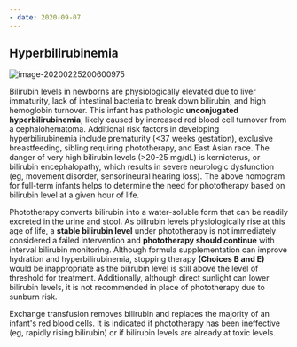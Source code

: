 ```yaml
---
- date: 2020-09-07
---
```


## Hyperbilirubinemia

<!-- newborn unconjugated hyperbilirubinemia rx -->

![image-20200225200600975](https://photos.thisispiggy.com/file/wikiFiles/image-20200225200600975.png)

Bilirubin levels in newborns are physiologically elevated due to liver immaturity, lack of intestinal bacteria to break down bilirubin, and high hemoglobin turnover. This infant has pathologic **unconjugated hyperbilirubinemia**, likely caused by increased red blood cell turnover from a cephalohematoma. Additional risk factors in developing hyperbilirubinemia include prematurity (<37 weeks gestation), exclusive breastfeeding, sibling requiring phototherapy, and East Asian race. The danger of very high bilirubin levels (>20-25 mg/dL) is kernicterus, or bilirubin encephalopathy, which results in severe neurologic dysfunction (eg, movement disorder, sensorineural hearing loss). The above nomogram for full-term infants helps to determine the need for phototherapy based on bilirubin level at a given hour of life.

Phototherapy converts bilirubin into a water-soluble form that can be readily excreted in the urine and stool. As bilirubin levels physiologically rise at this age of life, a **stable bilirubin level** under phototherapy is not immediately considered a failed intervention and **phototherapy should continue** with interval bilirubin monitoring. Although formula supplementation can improve hydration and hyperbilirubinemia, stopping therapy **(Choices B and E)** would be inappropriate as the bilirubin level is still above the level of threshold for treatment. Additionally, although direct sunlight can lower bilirubin levels, it is not recommended in place of phototherapy due to sunburn risk.

Exchange transfusion removes bilirubin and replaces the majority of an infant's red blood cells. It is indicated if phototherapy has been ineffective (eg, rapidly rising bilirubin) or if bilirubin levels are already at toxic levels.
